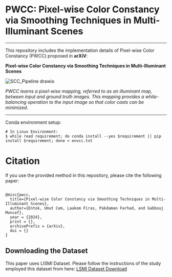 # PWCC: Pixel-wise Color Constancy via Smoothing Techniques in Multi-Illuminant Scenes
---

This repository includes the implementation details of Pixel-wise Color Constancy (PWCC) proposed in **arXiV**:

**Pixel-wise Color Constancy via Smoothing Techniques in Multi-Illuminant Scenes**

![SCC_Pipeline drawio](https://github.com/CemEntok/PWCC/assets/97525722/229b1426-ca18-45af-b333-4bb16f748760)

*PWCC learns a pixel-wise mapping, referred to as an illuminant map, between input and ground truth images. This mapping provides a white-balancing operation to the input image so that color casts can be minimized.*

---

Conda environment setup:
```
# In Linux Environment:
$ while read requirement; do conda install --yes $requirement || pip install $requirement; done < envcc.txt
```

# Citation

If you use the provided method in this repository, please cite the following paper:

```

@misc{pwcc,
  title={Pixel-wise Color Constancy via Smoothing Techniques in Multi-Illuminant Scenes},
  author={Entok, Umut Cem, Laakom Firas, Pakdaman Farhad, and Gabbouj Moncef},
  year = {2024},
  print = {},
  archivePrefix = {arXiv},
  doi = {}
}
```
## Downloading the Dataset

This paper uses LISMI Dataset. Please follow the instructions of the study employed this dataset from here: [LSMI Dataset Download](https://github.com/DY112/LSMI-dataset?tab=readme-ov-file#download-the-lsmi-dataset)



